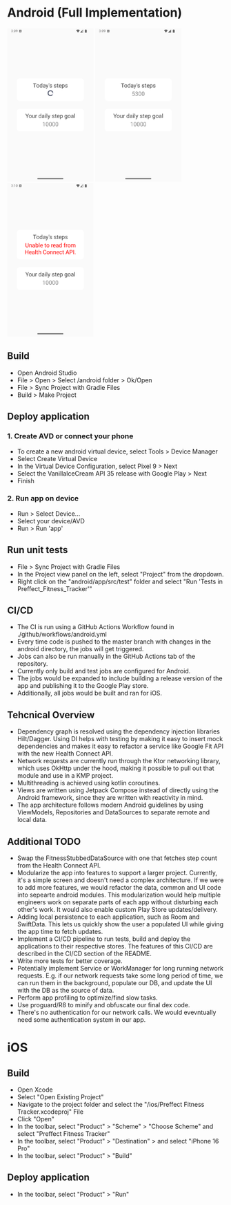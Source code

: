 # Android (Full Implementation)

<img src="android_loading.png" alt="drawing" width="200"/>
<img src="android_success.png" alt="drawing" width="200"/>
<img src="android_error.png" alt="drawing" width="200"/>

## Build

+ Open Android Studio
+ File > Open > Select <PreffectTakeHomeRoot>/android folder > Ok/Open
+ File > Sync Project with Gradle Files
+ Build > Make Project

## Deploy application

### 1. Create AVD or connect your phone

+ To create a new android virtual device, select Tools > Device Manager
+ Select Create Virtual Device
+ In the Virtual Device Configuration, select Pixel 9 > Next
+ Select the VanillaIceCream API 35 release with Google Play > Next
+ Finish

### 2. Run app on device
+ Run > Select Device...
+ Select your device/AVD
+ Run > Run 'app'

## Run unit tests

+ File > Sync Project with Gradle Files
+ In the Project view panel on the left, select "Project" from the dropdown.
+ Right click on the "android/app/src/test" folder and select "Run 'Tests in Preffect_Fitness_Tracker'" 

## CI/CD

+ The CI is run using a GitHub Actions Workflow found in ./github/workflows/android.yml
+ Every time code is pushed to the master branch with changes in the android directory, the jobs will get triggered.
+ Jobs can also be run manually in the GitHub Actions tab of the repository.
+ Currently only build and test jobs are configured for Android. 
+ The jobs would be expanded to include building a release version of the app and publishing it to the Google Play store.
+ Additionally, all jobs would be built and ran for iOS.

## Tehcnical Overview

+ Dependency graph is resolved using the dependency injection libraries Hilt/Dagger. Using DI helps with testing by making it easy to insert mock dependencies and makes it easy to refactor a service like Google Fit API with the new Health Connect API.
+ Network requests are currently run through the Ktor networking library, which uses OkHttp under the hood, making it possible to pull out that module and use in a KMP project.
+ Multithreading is achieved using kotlin coroutines.
+ Views are written using Jetpack Compose instead of directly using the Android framework, since they are written with reactivity in mind. 
+ The app architecture follows modern Android guidelines by using ViewModels, Repositories and DataSources to separate remote and local data.

## Additional TODO
+ Swap the FitnessStubbedDataSource with one that fetches step count from the Health Connect API.
+ Modularize the app into features to support a larger project. Currently, it's a simple screen and doesn't need a complex architecture. If we were to add more features, we would refactor the data, common and UI code into sepearte android modules. This modularization would help multiple engineers work on separate parts of each app without disturbing each other's work. It would also enable custom Play Store updates/delivery.
+ Adding local persistence to each application, such as Room and SwiftData. This lets us quickly show the user a populated UI while giving the app time to fetch updates.
+ Implement a CI/CD pipeline to run tests, build and deploy the applications to their respective stores. The features of this CI/CD are described in the CI/CD section of the README.
+ Write more tests for better coverage.
+ Potentially implement Service or WorkManager for long running network requests. E.g. if our network requests take some long period of time, we can run them in the background, populate our DB, and update the UI with the DB as the source of data.
+ Perform app profiling to optimize/find slow tasks.
+ Use proguard/R8 to minify and obfuscate our final dex code.
+ There's no authentication for our network calls. We would evevntually need some authentication system in our app.

# iOS

## Build

+ Open Xcode
+ Select "Open Existing Project"
+ Navigate to the project folder and select the "<PreffectTakeHomeRoot>/ios/Preffect Fitness Tracker.xcodeproj" File
+ Click "Open"
+ In the toolbar, select "Product" > "Scheme" > "Choose Scheme" and select "Preffect Fitness Tracker"
+ In the toolbar, select "Product" > "Destination" > and select "iPhone 16 Pro"
+ In the toolbar, select "Product" > "Build"

## Deploy application

+ In the toolbar, select "Product" > "Run"